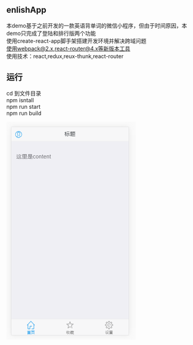 ## enlishApp
本demo基于之前开发的一款英语背单词的微信小程序，但由于时间原因，本demo只完成了登陆和排行版两个功能<br /> 
使用create-react-app脚手架搭建开发环境并解决跨域问题<br /> 
使用webpack@2.x,react-router@4.x等新版本工具<br /> 
使用技术：react,redux,reux-thunk,react-router<br /> 
## 运行
cd 到文件目录<br /> 
npm isntall<br /> 
npm run start<br /> 
npm run build <br /> 

![Image text](https://raw.githubusercontent.com/hongmaju/light7Local/master/img/productShow/20170518152848.png)
